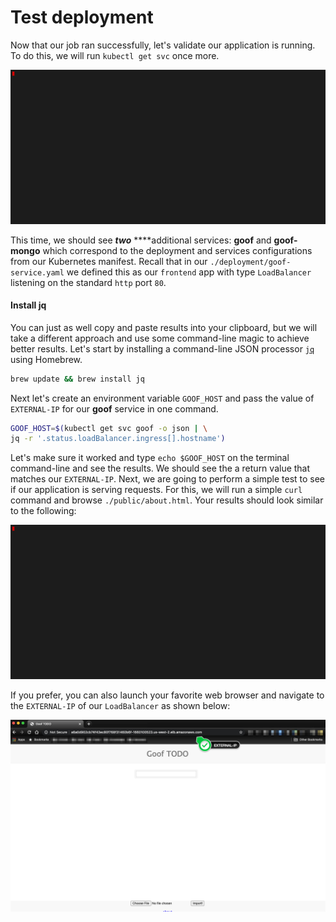 # Test deployment

Now that our job ran successfully, let's validate our application is running. To do this, we will run `kubectl get svc` once more.

![](../../../../.gitbook/assets/kubectl_get_svc_external-ip.gif)

This time, we should see _**two**_ ****additional services: **goof** and **goof-mongo** which correspond to the deployment and services configurations from our Kubernetes manifest. Recall that in our `./deployment/goof-service.yaml` we defined this as our `frontend` app with type `LoadBalancer` listening on the standard `http` port `80`.

#### Install jq

You can just as well copy and paste results into your clipboard, but we will take a different approach and use some command-line magic to achieve better results. Let's start by installing a command-line JSON processor [`jq`](https://formulae.brew.sh/formula/jq) using Homebrew.

```bash
brew update && brew install jq
```

Next let's create an environment variable `GOOF_HOST` and pass the value of `EXTERNAL-IP` for our **goof** service in one command.

```bash
GOOF_HOST=$(kubectl get svc goof -o json | \
jq -r '.status.loadBalancer.ingress[].hostname')
```

Let's make sure it worked and type `echo $GOOF_HOST` on the terminal command-line and see the results. We should see the a return value that matches our `EXTERNAL-IP`. Next, we are going to perform a simple test to see if our application is serving requests. For this, we will run a simple `curl` command and browse `./public/about.html`. Your results should look similar to the following:

![](../../../../.gitbook/assets/goof_curl_about.gif)

If you prefer, you can also launch your favorite web browser and navigate to the `EXTERNAL-IP` of our `LoadBalancer` as shown below:

![](../../../../.gitbook/assets/circleci_goof.png)



